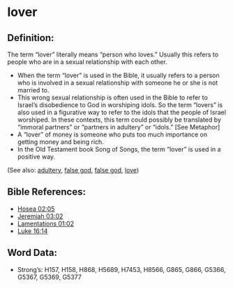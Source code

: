 # lover

## Definition:

The term “lover” literally means “person who loves.” Usually this refers to people who are in a sexual relationship with each other.

* When the term “lover” is used in the Bible, it usually refers to a person who is involved in a sexual relationship with someone he or she is not married to.
* This wrong sexual relationship is often used in the Bible to refer to Israel’s disobedience to God in worshiping idols. So the term “lovers” is also used in a figurative way to refer to the idols that the people of Israel worshiped. In these contexts, this term could possibly be translated by “immoral partners” or “partners in adultery” or “idols.” [See Metaphor]
* A “lover” of money is someone who puts too much importance on getting money and being rich.
* In the Old Testament book Song of Songs, the term “lover” is used in a positive way.

(See also: [adultery](../kt/adultery.md), [false god](../kt/falsegod.md), [false god](../kt/falsegod.md), [love](../kt/love.md))

## Bible References:

* [Hosea 02:05](rc://en/tn/help/hos/02/05)
* [Jeremiah 03:02](rc://en/tn/help/jer/03/02)
* [Lamentations 01:02](rc://en/tn/help/lam/01/02)
* [Luke 16:14](rc://en/tn/help/luk/16/14)

## Word Data:

* Strong’s: H157, H158, H868, H5689, H7453, H8566, G865, G866, G5366, G5367, G5369, G5377

